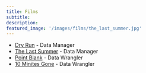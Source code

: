 ```yaml
---
title: Films
subtitle:
description:
featured_image: '/images/films/the_last_summer.jpg'
---
```


<div class="films">
    <ul>
        <li> <a target="_blank" href="https://www.imdb.com/title/tt9071322/">Dry Run</a> - Data Manager</li>
        <li> <a target="_blank" href="https://www.imdb.com/title/tt7957694/">The Last Summer</a> - Data Manager</li>
        <li> <a target="_blank" href="https://www.imdb.com/title/tt2499472/">Point Blank</a> - Data Wrangler</li>
        <li> <a target="_blank" href="https://www.imdb.com/title/tt8809652/">10 Minites Gone</a> - Data Wrangler</li>
    </ul>
</div>